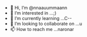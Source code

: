 - 👋 Hi, I’m @nnaauummaann
- 👀 I’m interested in ...;)
- 🌱 I’m currently learning ...C--
- 💞️ I’m looking to collaborate on ...u
- 📫 How to reach me ...naronar

<!---
nnaauummaann/nnaauummaann is a ✨ special ✨ repository because its `README.md` (this file) appears on your GitHub profile.
You can click the Preview link to take a look at your changes.
--->
